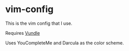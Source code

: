 # vim-config

This is the vim config that I use.

Requires [Vundle](https://github.com/VundleVim/Vundle.vim)

Uses YouCompleteMe and Darcula as the color scheme.
